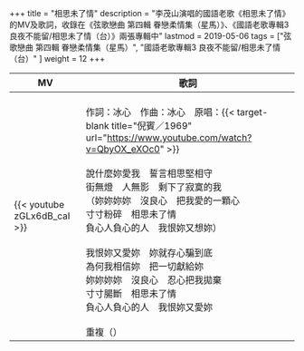 +++
title = "相思未了情"
description = "李茂山演唱的國語老歌《相思未了情》的MV及歌詞，收錄在《弦歌戀曲 第四輯 眷戀柔情集（星馬）》、《國語老歌專輯3 良夜不能留/相思未了情（台）》兩張專輯中"
lastmod = 2019-05-06
tags = ["弦歌戀曲 第四輯 眷戀柔情集（星馬）",  "國語老歌專輯3 良夜不能留/相思未了情（台）" ]
weight = 12
+++

MV  | 歌詞  
--------------|-------
{{< youtube zGLx6dB_caI >}}|<br/>作詞：冰心　作曲：冰心　原唱：{{< target-blank title="倪賓／1969" url="https://www.youtube.com/watch?v=QbyOX_eXOc0" >}}<br/><br/>說什麼妳愛我　誓言相思堅相守<br/>街無燈　人無影　剩下了寂寞的我<br/>（妳妳妳妳　沒良心　把我愛的一顆心<br/>寸寸粉碎　相思未了情<br/>負心人負心的人　我恨妳又想妳）<br/><br/>我恨妳又愛妳　妳就存心騙到底<br/>為何我相信妳　把一切獻給妳<br/>妳妳妳妳　沒良心　忍心把我拋棄<br/>寸寸腸斷　相思未了情<br/>負心人負心的人　我恨妳又愛妳<br/><br/>重複（）
